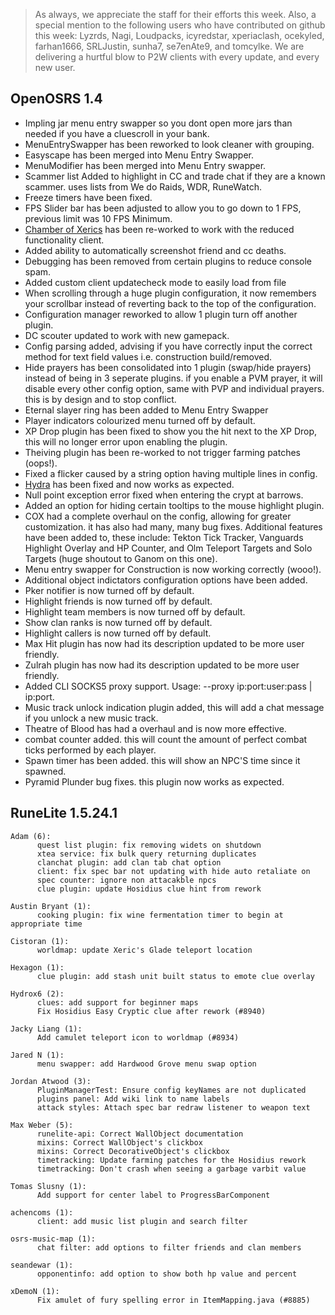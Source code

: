 > As always, we appreciate the staff for their efforts this week. Also, a special mention to the following users who have contributed on github this week: Lyzrds, Nagi, Loudpacks, icyredstar, xperiaclash, ocekyled, farhan1666, SRLJustin, sunha7, se7enAte9, and tomcylke. We are delivering a hurtful blow to P2W clients with every update, and every new user.


## OpenOSRS 1.4

- Impling jar menu entry swapper so you dont open more jars than needed if you have a cluescroll in your bank.
- MenuEntrySwapper has been reworked to look cleaner with grouping.
- Easyscape has been merged into Menu Entry Swapper.
- MenuModifier has been merged into Menu Entry swapper.
- Scammer list Added to highlight in CC and trade chat if they are a known scammer. uses lists from We do Raids, WDR, RuneWatch.
- Freeze timers have been fixed.
- FPS Slider bar has been adjusted to allow you to go down to 1 FPS, previous limit was 10 FPS Minimum.
- [Chamber of Xerics](https://github.com/open-osrs/runelite/wiki/CoX-Helper) has been re-worked to work with the reduced functionality client.
- Added ability to automatically screenshot friend and cc deaths.
- Debugging has been removed from certain plugins to reduce console spam.
- Added custom client updatecheck mode to easily load from file
- When scrolling through a huge plugin configuration, it now remembers your scrollbar instead of reverting back to the top of the configuration.
- Configuration manager reworked to allow 1 plugin turn off another plugin.
- DC scouter updated to work with new gamepack.
- Config parsing added, advising if you have correctly input the correct method for text field values i.e. construction build/removed.
- Hide prayers has been consolidated into 1 plugin (swap/hide prayers) instead of being in 3 seperate plugins. if you enable a PVM prayer, it will disable every other config option, same with PVP and individual prayers. this is by design and to stop conflict.
- Eternal slayer ring has been added to Menu Entry Swapper
- Player indicators colourized menu turned off by default.
- XP Drop plugin has been fixed to show you the hit next to the XP Drop, this will no longer error upon enabling the plugin.
- Theiving plugin has been re-worked to not trigger farming patches (oops!).
- Fixed a flicker caused by a string option having multiple lines in config.
- [Hydra](https://github.com/open-osrs/runelite/wiki/Alchemical-Hydra) has been fixed and now works as expected.
- Null point exception error fixed when entering the crypt at barrows.
- Added an option for hiding certain tooltips to the mouse highlight plugin.
- COX had a complete overhaul on the config, allowing for greater customization. it has also had many, many bug fixes. Additional features have been added to, these include: Tekton Tick Tracker, Vanguards Highlight Overlay and HP Counter, and Olm Teleport Targets and Solo Targets (huge shoutout to Ganom on this one).
- Menu entry swapper for Construction is now working correctly (wooo!).
- Additional object indictators configuration options have been added.
- Pker notifier is now turned off by default.
- Highlight friends is now turned off by default.
- Highlight team members is now turned off by default.
- Show clan ranks is now turned off by default.
- Highlight callers is now turned off by default.
- Max Hit plugin has now had its description updated to be more user friendly.
- Zulrah plugin has now had its description updated to be more user friendly.
- Added CLI SOCKS5 proxy support. Usage: --proxy ip:port:user:pass | ip:port.
- Music track unlock indication plugin added, this will add a chat message if you unlock a new music track.
- Theatre of Blood has had a overhaul and is now more effective.
- combat counter added. this will count the amount of perfect combat ticks performed by each player.
- Spawn timer has been added. this will show an NPC'S time since it spawned.
- Pyramid Plunder bug fixes. this plugin now works as expected.

## RuneLite 1.5.24.1
```
Adam (6):
      quest list plugin: fix removing widets on shutdown
      xtea service: fix bulk query returning duplicates
      clanchat plugin: add clan tab chat option
      client: fix spec bar not updating with hide auto retaliate on
      spec counter: ignore non attacakble npcs
      clue plugin: update Hosidius clue hint from rework

Austin Bryant (1):
      cooking plugin: fix wine fermentation timer to begin at appropriate time

Cistoran (1):
      worldmap: update Xeric's Glade teleport location

Hexagon (1):
      clue plugin: add stash unit built status to emote clue overlay

Hydrox6 (2):
      clues: add support for beginner maps
      Fix Hosidius Easy Cryptic clue after rework (#8940)

Jacky Liang (1):
      Add camulet teleport icon to worldmap (#8934)

Jared N (1):
      menu swapper: add Hardwood Grove menu swap option

Jordan Atwood (3):
      PluginManagerTest: Ensure config keyNames are not duplicated
      plugins panel: Add wiki link to name labels
      attack styles: Attach spec bar redraw listener to weapon text

Max Weber (5):
      runelite-api: Correct WallObject documentation
      mixins: Correct WallObject's clickbox
      mixins: Correct DecorativeObject's clickbox
      timetracking: Update farming patches for the Hosidius rework
      timetracking: Don't crash when seeing a garbage varbit value

Tomas Slusny (1):
      Add support for center label to ProgressBarComponent

achencoms (1):
      client: add music list plugin and search filter

osrs-music-map (1):
      chat filter: add options to filter friends and clan members

seandewar (1):
      opponentinfo: add option to show both hp value and percent

xDemoN (1):
      Fix amulet of fury spelling error in ItemMapping.java (#8885)
```
